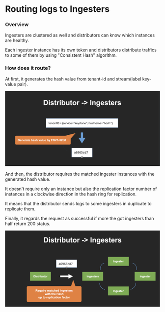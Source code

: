 # Routing logs to Ingesters

### Overview

Ingesters are clustered as well and distributors can know which instances are healthy.

Each ingester instance has its own token and distributors distribute traffics to some of them by using "Consistent Hash" algorithm.

### How does it route?

At first, it generates the hash value from tenant-id and stream(label key-value pair).

![](../.gitbook/assets/ingestion-process-generate-hash-tenant-stream.png)

And then, the distributor requires the matched ingester instances with the generated hash value.

It doesn't require only an instance but also the replication factor number of instances in a clockwise direction in the hash ring for replication.

It means that the distributor sends logs to some ingesters in duplicate to replicate them.

Finally, it regards the request as successful if more the got ingesters than half return 200 status.

![](../.gitbook/assets/ingestion-process-request-ingesters.png)
